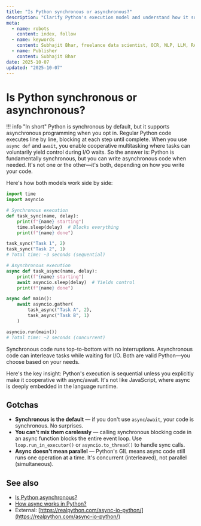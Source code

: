 ```yaml
---
title: "Is Python synchronous or asynchronous?"
description: "Clarify Python's execution model and understand how it supports both synchronous and asynchronous programming paradigms."
meta:
  - name: robots
    content: index, follow
  - name: keywords
    content: Subhajit Bhar, freelance data scientist, OCR, NLP, LLM, RAG, knowledge base, python, sync, async, execution model
  - name: Publisher
    content: Subhajit Bhar
date: 2025-10-07
updated: "2025-10-07"
---
```


# Is Python synchronous or asynchronous?

<!-- more -->

!!! info "In short"
    Python is synchronous by default, but it supports asynchronous programming when you opt in. Regular Python code executes line by line, blocking at each step until complete. When you use `async def` and `await`, you enable cooperative multitasking where tasks can voluntarily yield control during I/O waits. So the answer is: Python is fundamentally synchronous, but you can write asynchronous code when needed. It's not one or the other—it's both, depending on how you write your code.

Here's how both models work side by side:

```python
import time
import asyncio

# Synchronous execution
def task_sync(name, delay):
    print(f"{name} starting")
    time.sleep(delay)  # Blocks everything
    print(f"{name} done")

task_sync("Task 1", 2)
task_sync("Task 2", 1)
# Total time: ~3 seconds (sequential)

# Asynchronous execution
async def task_async(name, delay):
    print(f"{name} starting")
    await asyncio.sleep(delay)  # Yields control
    print(f"{name} done")

async def main():
    await asyncio.gather(
        task_async("Task A", 2),
        task_async("Task B", 1)
    )

asyncio.run(main())
# Total time: ~2 seconds (concurrent)
```

Synchronous code runs top-to-bottom with no interruptions. Asynchronous code can interleave tasks while waiting for I/O. Both are valid Python—you choose based on your needs.

Here's the key insight: Python's execution is sequential unless you explicitly make it cooperative with async/await. It's not like JavaScript, where async is deeply embedded in the language runtime.

## Gotchas

* **Synchronous is the default** — if you don't use `async`/`await`, your code is synchronous. No surprises.
* **You can't mix them carelessly** — calling synchronous blocking code in an async function blocks the entire event loop. Use `loop.run_in_executor()` or `asyncio.to_thread()` to handle sync calls.
* **Async doesn't mean parallel** — Python's GIL means async code still runs one operation at a time. It's concurrent (interleaved), not parallel (simultaneous).

## See also

* [Is Python asynchronous?](is-python-asynchronous.md)
* [How async works in Python?](how-async-works-in-python.md)
* External: [https://realpython.com/async-io-python/](https://realpython.com/async-io-python/)

<script type="application/ld+json">
{
  "@context": "https://schema.org",
  "@type": "FAQPage",
  "mainEntity": [{
    "@type": "Question",
    "name": "Is Python synchronous or asynchronous?",
    "acceptedAnswer": {
      "@type": "Answer",
      "text": "Python is synchronous by default, with code executing line by line. However, Python supports asynchronous programming through async/await syntax when you opt in. It's fundamentally synchronous but allows asynchronous code when needed."
    }
  }]
}
</script>


